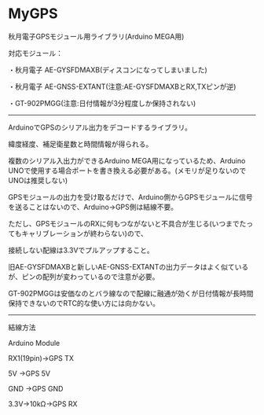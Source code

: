 # MyGPS
秋月電子GPSモジュール用ライブラリ(Arduino MEGA用)

対応モジュール：

・秋月電子 AE-GYSFDMAXB(ディスコンになってしまいました)

・秋月電子 AE-GNSS-EXTANT(注意:AE-GYSFDMAXBとRX,TXピンが逆)

・GT-902PMGG(注意:日付情報が3分程度しか保持されない)

--------------------------------------------------

ArduinoでGPSのシリアル出力をデコードするライブラリ。

緯度経度、補足衛星数と時間情報が得られる。

複数のシリアル入出力ができるArduino MEGA用になっているため、Arduino UNOで使用する場合ポートを書き換える必要がある。(メモリが足りないのでUNOは推奨しない)

GPSモジュールの出力を受け取るだけで、Arduino側からGPSモジュールに信号を送ることはないので、Arduino->GPS側は結線不要。

ただし、GPSモジュールのRXに何もつながないと不具合が生じる(いつまでたってもキャリブレーションが終わらない)ので、

接続しない配線は3.3Vでプルアップすること。

旧AE-GYSFDMAXBと新しいAE-GNSS-EXTANTの出力データはよく似ているが、ピンの配列が変わっているので注意が必要。

GT-902PMGGは安価なのとバラ線なので配線に融通が効くが日付情報が長時間保持できないのでRTC的な使い方には向かない。

--------------------------------------------------
結線方法

Arduino     Module

RX1(19pin)->GPS TX

5V        ->GPS 5V

GND       ->GPS GND

3.3V->10kΩ->GPS RX
